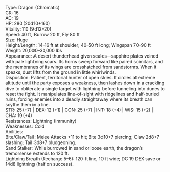 Type: Dragon (Chromatic)  
CR: 16  
AC: 19  
HP: 280 (20d10+160)  
Vitality: 110 (9d12+20)  
Speed: 40 ft, Burrow 20 ft, Fly 80 ft  
Size: Huge  
Height/Length: 14–16 ft at shoulder; 40–50 ft long; Wingspan 70–90 ft  
Weight: 20,000–30,000 lbs  
Appearance: A desert thunderhead given scales—sapphire plates veined with pale lightning scars. Its horns sweep forward like paired scimitars, and the membranes of its wings are crosshatched from sandstorms. When it speaks, dust lifts from the ground in little whirlwinds.  
Disposition: Patient, territorial hunter of open skies. It circles at extreme altitude until the party exposes a weakness, then lashes down in a crackling dive to obliterate a single target with lightning before tunneling into dunes to reset the fight. It manipulates line-of-sight with ridgelines and half-buried ruins, forcing enemies into a deadly straightaway where its breath can scythe them in a line.  
STR: 25 (+7) | DEX: 12 (+1) | CON: 25 (+7) | INT: 18 (+4) | WIS: 15 (+2) | CHA: 19 (+4)  
Resistances: Lightning (Immunity)  
Weaknesses: Cold  
Abilities:  
Bite/Claw/Tail: Melee Attacks +11 to hit; Bite 3d10+7 piercing; Claw 2d8+7 slashing; Tail 3d8+7 bludgeoning.  
Sand Stalker: While burrowed in sand or loose earth, the dragon’s tremorsense extends to 120 ft.  
Lightning Breath (Recharge 5–6): 120-ft line, 10 ft wide; DC 19 DEX save or 14d8 lightning (half on success).
